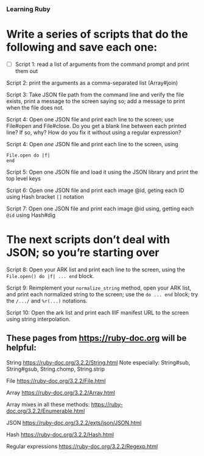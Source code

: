 ### Learning Ruby

# Write a series of scripts that do the following and save each one:

- [ ] Script 1: read a list of arguments from the command prompt and print them out

Script 2: print the arguments as a comma-separated list (Array#join)

Script 3: Take JSON file path from the command line and verify the file exists, print a message to the screen saying so; add a message to print when the file does not.

Script 4: Open one JSON file and print each line to the screen; use File#open and File#close. Do you get a blank line between each printed line? If so, why? How do you fix it without using a regular expression?

Script 4: Open _one_ JSON file and print each line to the screen, using
```
File.open do |f|
end
```

Script 5: Open one JSON file and load it using the JSON library and print the top level keys

Script 6: Open one JSON file and print each image @id, geting each ID using Hash bracket `[]` notation

Script 7: Open one JSON file and print each image @id using, getting each `@id` using Hash#dig

# The next scripts don’t deal with JSON; so you’re starting over

Script 8: Open your ARK list and print each line to the screen, using the `File.open() do |f| ... end` block.

Script 9: Reimplement your `normalize_string` method, open your ARK list, and print each normalized string to the screen; use the `do ... end` block; try the `/.../` and `%r(...)` notations.

Script 10: Open the ark list and print each IIIF manifest URL to the screen using string interpolation.

## These pages from https://ruby-doc.org will be helpful:

String
https://ruby-doc.org/3.2.2/String.html
Note especially: String#sub, String#gsub, String.chomp, String.strip

File
https://ruby-doc.org/3.2.2/File.html

Array
https://ruby-doc.org/3.2.2/Array.html

Array mixes in all these methods:
https://ruby-doc.org/3.2.2/Enumerable.html

JSON
https://ruby-doc.org/3.2.2/exts/json/JSON.html

Hash
https://ruby-doc.org/3.2.2/Hash.html

Regular expressions
https://ruby-doc.org/3.2.2/Regexp.html
